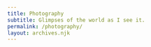 ```yaml
---
title: Photography
subtitle: Glimpses of the world as I see it.
permalink: /photography/
layout: archives.njk
---
```

